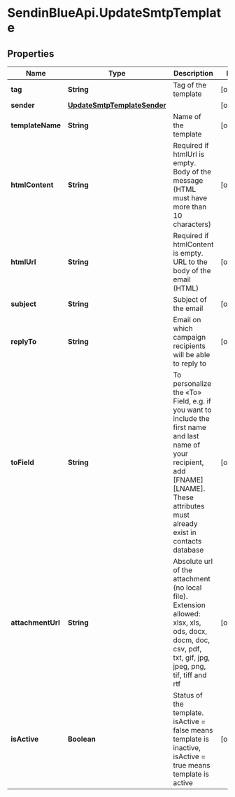# SendinBlueApi.UpdateSmtpTemplate

## Properties
Name | Type | Description | Notes
------------ | ------------- | ------------- | -------------
**tag** | **String** | Tag of the template | [optional] 
**sender** | [**UpdateSmtpTemplateSender**](UpdateSmtpTemplateSender.md) |  | [optional] 
**templateName** | **String** | Name of the template | [optional] 
**htmlContent** | **String** | Required if htmlUrl is empty. Body of the message (HTML must have more than 10 characters) | [optional] 
**htmlUrl** | **String** | Required if htmlContent is empty. URL to the body of the email (HTML) | [optional] 
**subject** | **String** | Subject of the email | [optional] 
**replyTo** | **String** | Email on which campaign recipients will be able to reply to | [optional] 
**toField** | **String** | To personalize the «To» Field, e.g. if you want to include the first name and last name of your recipient, add [FNAME] [LNAME]. These attributes must already exist in contacts database | [optional] 
**attachmentUrl** | **String** | Absolute url of the attachment (no local file). Extension allowed: xlsx, xls, ods, docx, docm, doc, csv, pdf, txt, gif, jpg, jpeg, png, tif, tiff and rtf | [optional] 
**isActive** | **Boolean** | Status of the template. isActive &#x3D; false means template is inactive, isActive &#x3D; true means template is active | [optional] 


